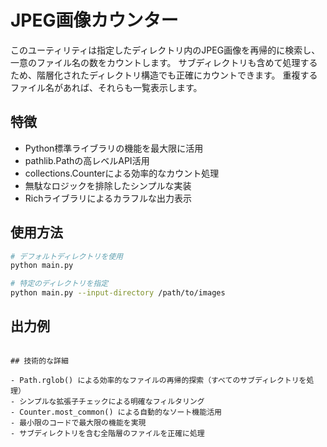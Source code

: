 # JPEG画像カウンター

このユーティリティは指定したディレクトリ内のJPEG画像を再帰的に検索し、一意のファイル名の数をカウントします。
サブディレクトリも含めて処理するため、階層化されたディレクトリ構造でも正確にカウントできます。
重複するファイル名があれば、それらも一覧表示します。

## 特徴

- Python標準ライブラリの機能を最大限に活用
- pathlib.Pathの高レベルAPI活用
- collections.Counterによる効率的なカウント処理
- 無駄なロジックを排除したシンプルな実装
- Richライブラリによるカラフルな出力表示

## 使用方法

```bash
# デフォルトディレクトリを使用
python main.py

# 特定のディレクトリを指定
python main.py --input-directory /path/to/images
```

## 出力例
````

## 技術的な詳細

- Path.rglob() による効率的なファイルの再帰的探索（すべてのサブディレクトリを処理）
- シンプルな拡張子チェックによる明確なフィルタリング
- Counter.most_common() による自動的なソート機能活用
- 最小限のコードで最大限の機能を実現
- サブディレクトリを含む全階層のファイルを正確に処理
